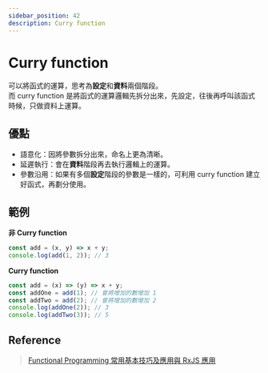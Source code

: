 ```yaml
---
sidebar_position: 42
description: Curry function
---
```


# Curry function

可以將函式的運算，思考為**設定**和**資料**兩個階段。<br />
而 curry function 是將函式的運算邏輯先拆分出來，先設定，往後再呼叫該函式時候，只做資料上運算。

## 優點

- 語意化：因將參數拆分出來，命名上更為清晰。
- 延遲執行：會在**資料**階段再去執行邏輯上的運算。
- 參數沿用：如果有多個**設定**階段的參數是一樣的，可利用 curry function 建立好函式，再劃分使用。

## 範例

**非 Curry function**

```javascript
const add = (x, y) => x + y;
console.log(add(1, 2)); // 3
```

**Curry function**

```javascript
const add = (x) => (y) => x + y;
const addOne = add(1); // 會將增加的數增加 1
const addTwo = add(2); // 會將增加的數增加 2
console.log(addOne(2)); // 3
console.log(addTwo(3)); // 5
```

## Reference

> [Functional Programming 常用基本技巧及應用與 RxJS 應用](https://ithelp.ithome.com.tw/articles/10243832)
